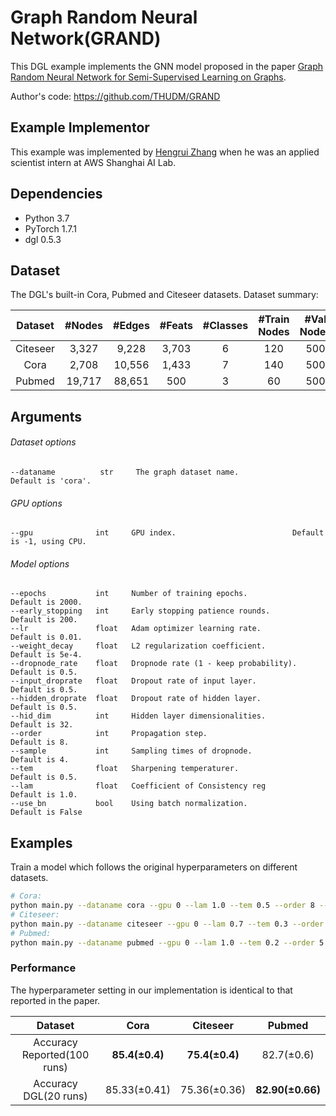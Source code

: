 # Graph Random Neural Network(GRAND)

This DGL example implements the GNN model proposed in the paper [Graph Random Neural Network for Semi-Supervised Learning on Graphs]( https://arxiv.org/abs/2005.11079).

Author's code: https://github.com/THUDM/GRAND

## Example Implementor

This example was implemented by [Hengrui Zhang](https://github.com/hengruizhang98) when he was an applied scientist intern at AWS Shanghai AI Lab.

## Dependencies
- Python 3.7
- PyTorch 1.7.1
- dgl 0.5.3

## Dataset

The DGL's built-in Cora, Pubmed and Citeseer datasets. Dataset summary:

| Dataset | #Nodes | #Edges | #Feats | #Classes | #Train Nodes | #Val Nodes | #Test Nodes |
| :-: | :-: | :-: | :-: | :-: | :-: | :-: | :-: |
| Citeseer | 3,327 | 9,228 | 3,703 | 6 | 120 | 500 | 1000 |
| Cora | 2,708 | 10,556 | 1,433 | 7 | 140 | 500 | 1000 |
| Pubmed | 19,717 | 88,651 | 500 | 3 | 60 | 500 | 1000 |

## Arguments

###### Dataset options
```
--dataname          str     The graph dataset name.             Default is 'cora'.
```

###### GPU options
```
--gpu              int     GPU index.                          Default is -1, using CPU.
```

###### Model options
```
--epochs           int     Number of training epochs.             Default is 2000.
--early_stopping   int     Early stopping patience rounds.        Default is 200.
--lr               float   Adam optimizer learning rate.          Default is 0.01.
--weight_decay     float   L2 regularization coefficient.         Default is 5e-4.
--dropnode_rate    float   Dropnode rate (1 - keep probability).  Default is 0.5.
--input_droprate   float   Dropout rate of input layer.           Default is 0.5.
--hidden_droprate  float   Dropout rate of hidden layer.          Default is 0.5.
--hid_dim          int     Hidden layer dimensionalities.         Default is 32.
--order            int     Propagation step.                      Default is 8.
--sample           int     Sampling times of dropnode.            Default is 4.
--tem              float   Sharpening temperaturer.               Default is 0.5.
--lam              float   Coefficient of Consistency reg         Default is 1.0.
--use_bn           bool    Using batch normalization.             Default is False
```

## Examples

Train a model which follows the original hyperparameters on different datasets.
```bash
# Cora:
python main.py --dataname cora --gpu 0 --lam 1.0 --tem 0.5 --order 8 --sample 4 --input_droprate 0.5 --hidden_droprate 0.5 --dropnode_rate 0.5 --hid_dim 32 --early_stopping 100 --lr 1e-2  --epochs 2000
# Citeseer:
python main.py --dataname citeseer --gpu 0 --lam 0.7 --tem 0.3 --order 2 --sample 2 --input_droprate 0.0 --hidden_droprate 0.2 --dropnode_rate 0.5 --hid_dim 32 --early_stopping 100 --lr 1e-2  --epochs 2000
# Pubmed:
python main.py --dataname pubmed --gpu 0 --lam 1.0 --tem 0.2 --order 5 --sample 4 --input_droprate 0.6 --hidden_droprate 0.8 --dropnode_rate 0.5 --hid_dim 32 --early_stopping 200 --lr 0.2 --epochs 2000 --use_bn
```

### Performance

The hyperparameter setting in our implementation is identical to that reported in the paper.

| Dataset | Cora | Citeseer | Pubmed |
| :-: | :-: | :-: | :-: |
| Accuracy Reported(100 runs) | **85.4(±0.4)** | **75.4(±0.4)** | 82.7(±0.6) |
| Accuracy DGL(20 runs) | 85.33(±0.41) | 75.36(±0.36) | **82.90(±0.66)** |



